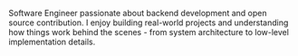 Software Engineer passionate about backend development and open source contribution. I enjoy building real-world projects and understanding how things work behind the scenes - from system architecture to low-level implementation details.